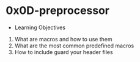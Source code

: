 
# 0x0D-preprocessor
* Learning Objectives
1. What are macros and how to use them
2. What are the most common predefined macros
3. How to include guard your header files
